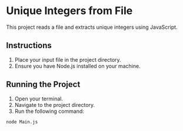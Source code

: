 # Unique Integers from File

This project reads a file and extracts unique integers using JavaScript.

## Instructions

1. Place your input file in the project directory.
2. Ensure you have Node.js installed on your machine.

## Running the Project

1. Open your terminal.
2. Navigate to the project directory.
3. Run the following command:

```sh
node Main.js
